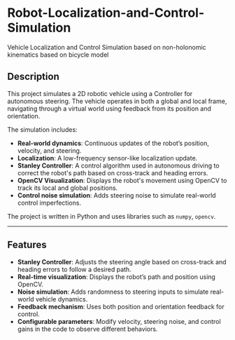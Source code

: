 # Robot-Localization-and-Control-Simulation
Vehicle Localization and Control Simulation based on non-holonomic kinematics based on bicycle model

## Description

This project simulates a 2D robotic vehicle using a Controller for autonomous steering. The vehicle operates in both a global and local frame, navigating through a virtual world using feedback from its position and orientation.

The simulation includes:
- **Real-world dynamics**: Continuous updates of the robot’s position, velocity, and steering.
- **Localization**: A low-frequency sensor-like localization update.
- **Stanley Controller**: A control algorithm used in autonomous driving to correct the robot's path based on cross-track and heading errors.
- **OpenCV Visualization**: Displays the robot's movement using OpenCV to track its local and global positions.
- **Control noise simulation**: Adds steering noise to simulate real-world control imperfections.

The project is written in Python and uses libraries such as `numpy`, `opencv`.

---

## Features

- **Stanley Controller**: Adjusts the steering angle based on cross-track and heading errors to follow a desired path.
- **Real-time visualization**: Displays the robot’s path and position using OpenCV.
- **Noise simulation**: Adds randomness to steering inputs to simulate real-world vehicle dynamics.
- **Feedback mechanism**: Uses both position and orientation feedback for control.
- **Configurable parameters**: Modify velocity, steering noise, and control gains in the code to observe different behaviors.
